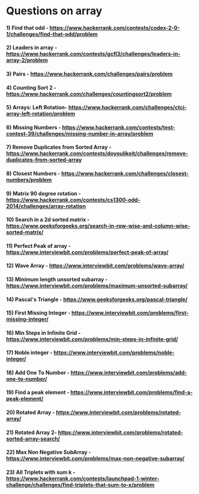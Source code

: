 # Questions on array

#### 1) Find that odd - https://www.hackerrank.com/contests/codex-2-0-1/challenges/find-that-odd/problem

#### 2) Leaders in array - https://www.hackerrank.com/contests/gcfl3/challenges/leaders-in-array-2/problem

#### 3) Pairs - https://www.hackerrank.com/challenges/pairs/problem

#### 4) Counting Sort 2 - https://www.hackerrank.com/challenges/countingsort2/problem

#### 5) Arrays: Left Rotation- https://www.hackerrank.com/challenges/ctci-array-left-rotation/problem

#### 6) Missing Numbers - https://www.hackerrank.com/contests/test-contest-39/challenges/missing-number-in-array/problem

#### 7) Remove Duplicates from Sorted Array - https://www.hackerrank.com/contests/doyoulikeit/challenges/remove-duplicates-from-sorted-array

#### 8) Closest Numbers - https://www.hackerrank.com/challenges/closest-numbers/problem

#### 9) Matrix 90 degree rotation - https://www.hackerrank.com/contests/cs1300-odd-2014/challenges/array-rotation

#### 10) Search in a 2d sorted matrix - https://www.geeksforgeeks.org/search-in-row-wise-and-column-wise-sorted-matrix/

#### 11) Perfect Peak of array - https://www.interviewbit.com/problems/perfect-peak-of-array/

#### 12) Wave Array - https://www.interviewbit.com/problems/wave-array/

#### 13) Minimum length unsorted subarray - https://www.interviewbit.com/problems/maximum-unsorted-subarray/

#### 14) Pascal's Triangle - https://www.geeksforgeeks.org/pascal-triangle/

#### 15) First Missing Integer - https://www.interviewbit.com/problems/first-missing-integer/

#### 16) Min Steps in Infinite Grid - https://www.interviewbit.com/problems/min-steps-in-infinite-grid/

#### 17) Noble integer - https://www.interviewbit.com/problems/noble-integer/

#### 18) Add One To Number - https://www.interviewbit.com/problems/add-one-to-number/

#### 19) Find a peak element - https://www.interviewbit.com/problems/find-a-peak-element/

#### 20) Rotated Array - https://www.interviewbit.com/problems/rotated-array/

#### 21) Rotated Array 2- https://www.interviewbit.com/problems/rotated-sorted-array-search/

#### 22) Max Non Negative SubArray - https://www.interviewbit.com/problems/max-non-negative-subarray/

#### 23) All Triplets with sum k - https://www.hackerrank.com/contests/launchpad-1-winter-challenge/challenges/find-triplets-that-sum-to-x/problem

